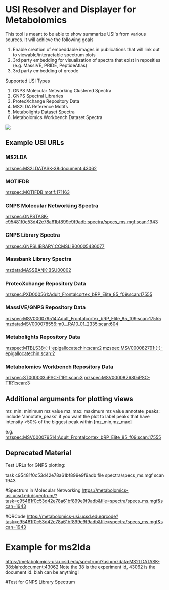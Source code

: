 # USI Resolver and Displayer for Metabolomics

This tool is meant to be able to show summarize USI's from various sources. It will achieve the following goals


1. Enable creation of embeddable images in publications that will link out to viewable/interactable spectrum plots
2. 3rd party embedding for visualization of spectra that exist in reposities (e.g. MassIVE, PRIDE, PeptideAtlas)
3. 3rd party embedding of qrcode

Supported USI Types

1. GNPS Molecular Networking Clustered Spectra
1. GNPS Spectral Libraries
1. ProteoXchange Repository Data
1. MS2LDA Reference Motifs
1. Metabolights Dataset Spectra
1. Metabolomics Workbench Dataset Spectra

![](https://github.com/mwang87/MetabolomicsSpectrumResolver/workflows/Python%20package/badge.svg)


## Example USI URLs

### MS2LDA

[mzspec:MS2LDATASK-38:document:43062](https://metabolomics-usi.ucsd.edu/spectrum/?usi=mzspec:MS2LDATASK-38:document:43062)

### MOTIFDB

[mzspec:MOTIFDB:motif:171163](https://metabolomics-usi.ucsd.edu/spectrum/?usi=mzspec:MOTIFDB:motif:171163)

### GNPS Molecular Networking Spectra

[mzspec:GNPSTASK-c95481f0c53d42e78a61bf899e9f9adb:spectra/specs_ms.mgf:scan:1943](https://metabolomics-usi.ucsd.edu/spectrum/?usi=mzspec:GNPSTASK-c95481f0c53d42e78a61bf899e9f9adb:spectra/specs_ms.mgf:scan:1943)

### GNPS Library Spectra

[mzspec:GNPSLIBRARY:CCMSLIB00005436077](https://metabolomics-usi.ucsd.edu/spectrum/?usi=mzspec:GNPSLIBRARY:CCMSLIB00005436077)

### Massbank Library Spectra

[mzdata:MASSBANK:BSU00002](https://metabolomics-usi.ucsd.edu/spectrum/?usi=mzdata:MASSBANK:BSU00002)

### ProteoXchange Repository Data

[mzspec:PXD000561:Adult_Frontalcortex_bRP_Elite_85_f09:scan:17555](https://metabolomics-usi.ucsd.edu/spectrum/?usi=mzspec:PXD000561:Adult_Frontalcortex_bRP_Elite_85_f09:scan:17555)

### MassIVE/GNPS Repository Data

[mzspec:MSV000079514:Adult_Frontalcortex_bRP_Elite_85_f09:scan:17555](https://metabolomics-usi.ucsd.edu/spectrum/?usi=mzspec:MSV000079514:Adult_Frontalcortex_bRP_Elite_85_f09:scan:17555)
[mzdata:MSV000078556:m0__RA10_01_2335:scan:604](https://metabolomics-usi.ucsd.edu/spectrum/?usi=mzdata:MSV000078556:m0__RA10_01_2335:scan:604)

### Metabolights Repository Data

[mzspec:MTBLS38:(-)-epigallocatechin:scan:2](https://metabolomics-usi.ucsd.edu/spectrum/?usi=mzspec:MTBLS38:(-)-epigallocatechin:scan:2)
[mzspec:MSV000082791:(-)-epigallocatechin:scan:2](https://metabolomics-usi.ucsd.edu/spectrum/?usi=mzspec:MSV000082791:(-)-epigallocatechin:scan:2)

### Metabolomics Workbench Repository Data

[mzspec:ST000003:iPSC-T1R1:scan:3](https://metabolomics-usi.ucsd.edu/spectrum/?usi=mzspec:ST000003:iPSC-T1R1:scan:3)
[mzspec:MSV000082680:iPSC-T1R1:scan:3](https://metabolomics-usi.ucsd.edu/spectrum/?usi=mzspec:MSV000082680:iPSC-T1R1:scan:3)

## Additional arguments for plotting views

mz_min: minimum mz value
mz_max: maximum mz value
annotate_peaks: include 'annotate_peaks' if you want the plot to label peaks that have intensity >50% of the biggest peak within [mz_min,mz_max]

e.g. 
[mzspec:MSV000079514:Adult_Frontalcortex_bRP_Elite_85_f09:scan:17555](https://metabolomics-usi.ucsd.edu/spectrum/?usi=mzspec:MSV000079514:Adult_Frontalcortex_bRP_Elite_85_f09:scan:17555&mz_min=400&mz_max=500&annotate_peaks)

## Deprecated Material

Test URLs for GNPS plotting:

task c95481f0c53d42e78a61bf899e9f9adb
file spectra/specs_ms.mgf
scan 1943

#Spectrum in Molecular Networking
https://metabolomics-usi.ucsd.edu/spectrum/?task=c95481f0c53d42e78a61bf899e9f9adb&file=spectra/specs_ms.mgf&scan=1943

#QRCode
https://metabolomics-usi.ucsd.edu/qrcode?task=c95481f0c53d42e78a61bf899e9f9adb&file=spectra/specs_ms.mgf&scan=1943

# Example for ms2lda
https://metabolomics-usi.ucsd.edu/spectrum/?usi=mzdata:MS2LDATASK-38:blah:document:43062
Note the 38 is the experiment id, 43062 is the document id. blah can be anything!

#Test for GNPS Library Spectrum

